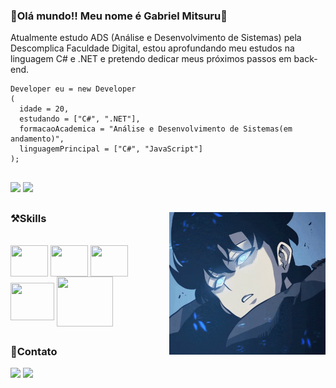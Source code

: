### 👋Olá mundo!! Meu nome é Gabriel Mitsuru👋

Atualmente estudo ADS (Análise e Desenvolvimento de Sistemas) pela Descomplica Faculdade Digital, estou aprofundando meu estudos na linguagem C# e .NET e pretendo dedicar meus próximos passos em back-end.

```
Developer eu = new Developer
(
  idade = 20,
  estudando = ["C#", ".NET"],
  formacaoAcademica = "Análise e Desenvolvimento de Sistemas(em andamento)",
  linguagemPrincipal = ["C#", "JavaScript"]
);
```

##
<div style="display": inline_block>
  <img height="" width="430px" src="https://github-readme-stats.vercel.app/api?username=GabrielKameoka&theme=kacho_ga&show_icons=true"/>
  <img height="" width="385px" src="https://github-readme-stats.vercel.app/api/top-langs/?username=GabrielKameoka&theme=kacho_ga&layout=compact"/>
</div>

##

<img align="right" width="250px" src="./assets/img/solo-leveling-jinwoo.gif">

### ⚒️Skills
<div style="display": inline_block><br>
<img align="center" height="50" width="60" src="https://cdn.jsdelivr.net/gh/devicons/devicon@latest/icons/html5/html5-plain.svg" />
<img align="center" height="50" width="60" src="https://cdn.jsdelivr.net/gh/devicons/devicon@latest/icons/css3/css3-plain.svg" />
<img align="center" height="50" width="60" src="https://cdn.jsdelivr.net/gh/devicons/devicon@latest/icons/javascript/javascript-plain.svg" />
<img align="center" height="60" width="70" src="https://cdn.jsdelivr.net/gh/devicons/devicon@latest/icons/csharp/csharp-plain.svg" />
<img align="center" height="80" width="90" src="https://cdn.jsdelivr.net/gh/devicons/devicon@latest/icons/microsoftsqlserver/microsoftsqlserver-plain-wordmark.svg" />


##

### 📱Contato
<div style="display": inline_block>
<a href="https://www.instagram.com/mitsorry7/" target="blank"><img src="https://img.shields.io/badge/Instagram-E4405F?style=for-the-badge&logo=instagram&logoColor=white" target="blank"></a>
<a href="https://www.linkedin.com/in/gabriel-kameoka-5014182a1/" target="blank"><img src="https://img.shields.io/badge/LinkedIn-0077B5?style=for-the-badge&logo=linkedin&logoColor=white"></a>
</div>
